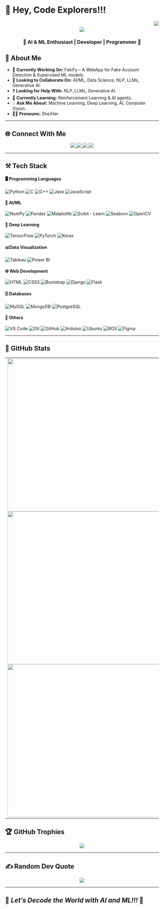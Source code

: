 # 🎯 **Hey, Code Explorers!!!** 

<!--
**anwesha0123/anwesha0123** is a ✨ _special_ ✨ repository because its `README.md` (this file) appears on your GitHub profile. 
-->

<img align="right" src="https://visitor-badge.laobi.icu/badge?page_id=anwesha0123" />

<h1 align="center">
    <img src="https://readme-typing-svg.herokuapp.com/?font=Righteous&size=40&color=0000DC&center=true&vCenter=true&width=500&height=70&duration=5000&lines=I'm+Anwesha+Das+!;" />
</h1>

<h3 align="center">🚀 AI & ML Enthusiast | Developer | Programmer 🚀</h3>

## 💫 About Me  

- 🔭 **Currently Working On:** FakiFy – A WebApp for Fake Account Detection & Supervised ML models.  
- 🤝 **Looking to Collaborate On:** AI/ML, Data Science, NLP, LLMs, Generative AI.  
- ❓ **Looking for Help With:** NLP, LLMs, Generative AI.  
- 📖 **Currently Learning:** Reinforcement Learning & AI agents.  
- 💡 **Ask Me About:** Machine Learning, Deep Learning, AI, Computer Vision.  
- 👩‍💻 **Pronouns:** She/Her     

---

## 🌐 Connect With Me  

<div align="center">
  <a href="mailto:anweshad026@gmail.com">
    <img src="https://img.shields.io/badge/Gmail-D14836?style=for-the-badge&logo=gmail&logoColor=white" />
  </a>
  <a href="https://www.reddit.com/" target="_blank">
    <img src="https://img.shields.io/badge/Reddit-FF4500?style=for-the-badge&logo=reddit&logoColor=white" />
  </a>
  
  <a href="https://medium.com/@anweshad026" target="_blank">
    <img src="https://img.shields.io/badge/Medium-000000?style=for-the-badge&logo=medium&logoColor=white" />
  </a>
  <a href="https://www.kaggle.com/anweshadas012" target="_blank">
    <img src="https://img.shields.io/badge/Kaggle-20BEFF?style=for-the-badge&logo=kaggle&logoColor=white" />
  </a>
</div>

---
## ⚒️ Tech Stack  
<div align="left">
  
  #### 🖥️ Programming Languages  
  <img src="https://skillicons.dev/icons?i=python" title="Python"/>
  <img src="https://skillicons.dev/icons?i=c" title="C" />
  <img src="https://skillicons.dev/icons?i=cpp" title="C++" />
  <img src="https://skillicons.dev/icons?i=java" title="Java" />
  <img src="https://skillicons.dev/icons?i=javascript" title="JavaScript" />

  #### 🤖 AI/ML  

  <img src="https://img.shields.io/badge/NumPy-013243?style=for-the-badge&logo=numpy&logoColor=white" title="NumPy" />
  <img src="https://img.shields.io/badge/Pandas-150458?style=for-the-badge&logo=pandas&logoColor=white" title="Pandas" />
  <img src="https://img.shields.io/badge/Matplotlib-3776AB?style=for-the-badge&logo=python&logoColor=white" title="Matplotlib"/>
  <img src="https://img.shields.io/badge/Scikit--Learn-F7931E?style=for-the-badge&logo=scikit-learn&logoColor=white" title="Scikit - Learn"/>
  <img src="https://img.shields.io/badge/Seaborn-3776AB?style=for-the-badge&logo=python&logoColor=white" title="Seaborn"/>
  <img src="https://img.shields.io/badge/OpenCV-5C3EE8?style=for-the-badge&logo=opencv&logoColor=white" title="OpenCV"/>

  #### 🧠 Deep Learning  
  <img src="https://skillicons.dev/icons?i=tensorflow" title="TensorFlow" />
  <img src="https://skillicons.dev/icons?i=pytorch" title="PyTorch" />
  <img src="https://skillicons.dev/icons?i=keras" title="Keras" />

  #### 📊Data Visualization

  <img src="https://img.shields.io/badge/Tableau-E97627?style=for-the-badge&logo=tableau&logoColor=white" title="Tableau" />
  <img src="https://img.shields.io/badge/Power%20BI-F2C811?style=for-the-badge&logo=power-bi&logoColor=black" title="Power BI" />

  #### 🌐 Web Development  
  <img src="https://skillicons.dev/icons?i=html" title="HTML" />
  <img src="https://skillicons.dev/icons?i=css" title="CSS3" />
  <img src="https://skillicons.dev/icons?i=bootstrap" title="Bootstrap" />
  <img src="https://skillicons.dev/icons?i=django" title="Django" />
  <img src="https://skillicons.dev/icons?i=flask" title="Flask" />

  #### 🗄️ Databases  
  <img src="https://skillicons.dev/icons?i=mysql" title="MySQL" />
  <img src="https://skillicons.dev/icons?i=mongodb" title="MongoDB" />
  <img src="https://skillicons.dev/icons?i=postgres" title="PostgreSQL" />

  #### 🔧 Others  
  <img src="https://skillicons.dev/icons?i=vscode" title="VS Code" />
  <img src="https://skillicons.dev/icons?i=git" title="Git" />
  <img src="https://skillicons.dev/icons?i=github" title="GitHub" />
  <img src="https://skillicons.dev/icons?i=arduino" title="Arduino" />
  <img src="https://skillicons.dev/icons?i=ubuntu" title="Ubuntu" />
  <img src="https://skillicons.dev/icons?i=ros" title="ROS" />
  <img src="https://skillicons.dev/icons?i=figma" title="Figma" />
</div>

---

## 🌟 GitHub Stats  

<table style="border: none;">
  <tr>
    <td>
      <img width=500 src="https://github-readme-stats.vercel.app/api?username=anwesha0123&theme=tokyonight&hide_border=true&include_all_commits=true&count_private=true" />
      <br/>
      <img width=500 src="https://github-readme-streak-stats.herokuapp.com/?user=anwesha0123&theme=tokyonight&hide_border=true" />
      <br/>
      <img width=500 src="https://github-readme-stats.vercel.app/api/top-langs/?username=anwesha0123&theme=tokyonight&hide_border=true&include_all_commits=true&count_private=true&layout=compact" />
    </td>
    <td>
      <img width=450 src="https://media3.giphy.com/media/v1.Y2lkPTc5MGI3NjExczZiMTEwNDlheDBieDBtNXlqaXh4cmNpZHIzcmhjb3M0MDA5dDYzZCZlcD12MV9pbnRlcm5hbF9naWZfYnlfaWQmY3Q9Zw/L1R1tvI9svkIWwpVYr/giphy.gif"/>
    </td>
  </tr>
</table>

## 🏆 GitHub Trophies 

<div align="center">
  <img src="https://github-trophies.vercel.app/?username=anwesha0123&theme=radical&no-frame=false&no-bg=false&margin-w=4" />
</div>

---

## ✍️ Random Dev Quote 

<div align="center">
  <img src="https://quotes-github-readme.vercel.app/api?type=horizontal&theme=tokyonight" />
</div>

---

## 🚀 *Let’s Decode the World with AI and ML!!!* 🚀  

